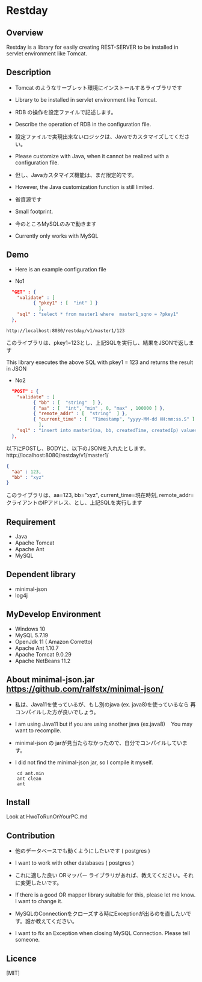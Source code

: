 Restday
====

## Overview

Restday is a library for easily creating REST-SERVER to be installed in servlet environment like Tomcat.

## Description

-   Tomcat のようなサーブレット環境にインストールするライブラリです
-   Library to be installed in servlet environment like Tomcat.
   
-   RDB の操作を設定ファイルで記述します。
-   Describe the operation of RDB in the configuration file.

-   設定ファイルで実現出来ないロジックは、Javaでカスタマイズしてください。
-   Please customize with Java, when it cannot be realized with a configuration file.


-   但し、Javaカスタマイズ機能は、まだ限定的です。
-    However, the Java customization function is still limited.

-   省資源です
-   Small footprint.   

-   今のところMySQLのみで動きます
-   Currently only works with MySQL

## Demo

-   Here is an example configuration file

-  No1

```JSON
  "GET" : {
    "validate" : [ 
          { "pkey1" : [  "int" ] }
            ],
    "sql" : "select * from master1 where  master1_sqno = ?pkey1"
  },
```


    http://localhost:8080/restday/v1/master1/123


このライブラリは、pkey1=123とし、上記SQLを実行し、結果をJSONで返します

This library executes the above SQL with pkey1 = 123 and returns the result in JSON

- No2

```JSON
  "POST" : {
    "validate" : [ 
          { "bb" : [  "string"  ] },
          { "aa" : [  "int", "min" , 0, "max" , 100000 ] },
          { "remote_addr" : [  "string"  ] },
          { "current_time" : [  "Timestamp", "yyyy-MM-dd HH:mm:ss.S" ] }
            ],
    "sql" : "insert into master1(aa, bb, createdTime, createdIp) values (?aa, ?bb, ?current_time, ?remote_addr) "
  },
```

以下にPOSTし、BODYに、以下のJSONを入れたとします。
    http://localhost:8080/restday/v1/master1/


```JSON
{
  "aa" : 123,
  "bb" : "xyz"
}
```

このライブラリは、aa=123, bb="xyz", current_time=現在時刻, remote_addr=クライアントのIPアドレス、とし、上記SQLを実行します






## Requirement

-   Java 
-   Apache Tomcat
-   Apache Ant
-   MySQL




## Dependent library

-   minimal-json   
-   log4j




## MyDevelop Environment

-  Windows 10
-  MySQL 5.7.19
-  OpenJdk 11 ( Amazon Corretto)
-  Apache Ant      1.10.7
-  Apache Tomcat   9.0.29
-  Apache NetBeans 11.2


## About minimal-json.jar   https://github.com/ralfstx/minimal-json/

-   私は、Java11を使っているが、もし別のjava (ex. java8)を使っているなら
   再コンパイルした方が良いでしょう。
   
-   I am using Java11 but if you are using another java (ex.java8)
   You may want to recompile.   
   
-   minimal-json の jarが見当たらなかったので、自分でコンパイルしています。
-   I did not find the minimal-json jar, so I compile it myself.


```Batchfile
    cd ant.min
    ant clean
    ant
```


## Install
  
  Look at HwoToRunOnYourPC.md
  
## Contribution

- 他のデータベースでも動くようにしたいです ( postgres )
- I want to work with other databases ( postgres )

- これに適した良い ORマッパー ライブラリがあれば、教えてください。それに変更したいです。
- If there is a good OR mapper library suitable for this, please let me know. I want to change it.

- MySQLのConnectionをクローズする時にExceptionが出るのを直したいです。誰か教えてください。
- I want to fix an Exception when closing MySQL Connection. Please tell someone.

## Licence

[MIT]



